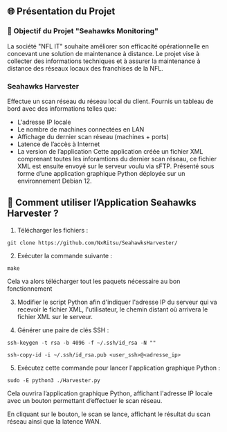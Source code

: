 ## 🌐 Présentation du Projet

### 🎯 Objectif du Projet "Seahawks Monitoring"

La société "NFL IT" souhaite améliorer son efficacité opérationnelle en concevant une solution de maintenance à distance. Le projet vise à collecter des informations techniques et à assurer la maintenance à distance des réseaux locaux des franchises de la NFL.

### Seahawks Harvester

Effectue un scan réseau du réseau local du client.
Fournis un tableau de bord avec des informations telles que:
* L'adresse IP locale
* Le nombre de machines connectées en LAN
* Affichage du dernier scan réseau (machines + ports)
* Latence de l’accès à Internet
* La version de l’application
Cette application créée un fichier XML comprenant toutes les inforamtions du dernier scan réseau, ce fichier XML est ensuite envoyé sur le serveur voulu via sFTP.
Présenté sous forme d’une application graphique Python déployée sur un environnement Debian 12.
 
## 🚀 Comment utiliser l’Application Seahawks Harvester ?

1. Télécharger les fichiers :

```
git clone https://github.com/NxRitsu/SeahawksHarvester/
```

2. Exécuter la commande suivante :
```
make
```
Cela va alors télécharger tout les paquets nécessaire au bon fonctionnement

3. Modifier le script Python afin d'indiquer l'adresse IP du serveur qui va recevoir le fichier XML, l'utilisateur, le chemin distant où arrivera le fichier XML sur le serveur.

4. Générer une paire de clés SSH :
```
ssh-keygen -t rsa -b 4096 -f ~/.ssh/id_rsa -N ""
```
```
ssh-copy-id -i ~/.ssh/id_rsa.pub <user_ssh>@<adresse_ip>
```

5. Exécutez cette commande pour lancer l'application graphique Python :

```
sudo -E python3 ./Harvester.py
```

Cela ouvrira l’application graphique Python, affichant l'adresse IP locale avec un bouton permettant d’effectuer le scan réseau.

En cliquant sur le bouton, le scan se lance, affichant le résultat du scan réseau ainsi que la latence WAN.

